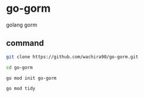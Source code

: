 # go-gorm
golang gorm

## command 

```sh
git clone https://github.com/wachira90/go-gorm.git

cd go-gorm

go mod init go-gorm

go mod tidy

```


## 


```

```
